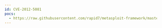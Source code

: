 ```yaml
---
id: CVE-2012-5081
pocs:
  - https://raw.githubusercontent.com/rapid7/metasploit-framework/master/modules/auxiliary/scanner/ssl/bleichenbacher_oracle.py
---
```

